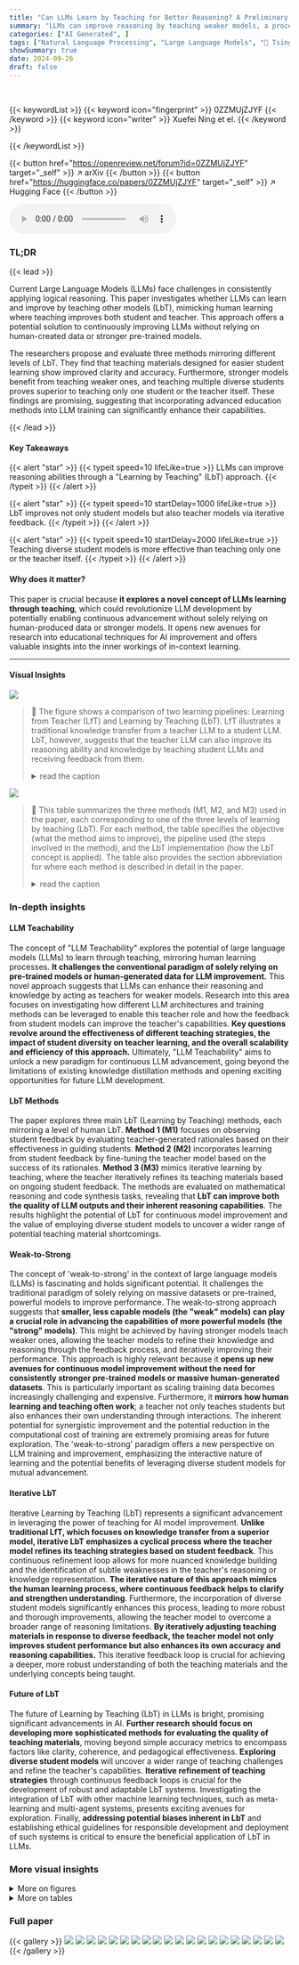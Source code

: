 ```yaml
---
title: "Can LLMs Learn by Teaching for Better Reasoning? A Preliminary Study"
summary: "LLMs can improve reasoning by teaching weaker models, a process called Learning by Teaching (LbT), as shown in this preliminary study.  LbT enhances not just student models, but also the teacher model..."
categories: ["AI Generated", ]
tags: ["Natural Language Processing", "Large Language Models", "🏢 Tsinghua University",]
showSummary: true
date: 2024-09-26
draft: false
---
```


<br>

{{< keywordList >}}
{{< keyword icon="fingerprint" >}} 0ZZMUjZJYF {{< /keyword >}}
{{< keyword icon="writer" >}} Xuefei Ning et el. {{< /keyword >}}
 
{{< /keywordList >}}

{{< button href="https://openreview.net/forum?id=0ZZMUjZJYF" target="_self" >}}
↗ arXiv
{{< /button >}}
{{< button href="https://huggingface.co/papers/0ZZMUjZJYF" target="_self" >}}
↗ Hugging Face
{{< /button >}}



<audio controls>
    <source src="https://ai-paper-reviewer.com/0ZZMUjZJYF/podcast.wav" type="audio/wav">
    Your browser does not support the audio element.
</audio>


### TL;DR


{{< lead >}}

Current Large Language Models (LLMs) face challenges in consistently applying logical reasoning.  This paper investigates whether LLMs can learn and improve by teaching other models (LbT), mimicking human learning where teaching improves both student and teacher. This approach offers a potential solution to continuously improving LLMs without relying on human-created data or stronger pre-trained models.

The researchers propose and evaluate three methods mirroring different levels of LbT. They find that teaching materials designed for easier student learning show improved clarity and accuracy.  Furthermore,  stronger models benefit from teaching weaker ones, and teaching multiple diverse students proves superior to teaching only one student or the teacher itself. These findings are promising, suggesting that incorporating advanced education methods into LLM training can significantly enhance their capabilities.

{{< /lead >}}


#### Key Takeaways

{{< alert "star" >}}
{{< typeit speed=10 lifeLike=true >}} LLMs can improve reasoning abilities through a "Learning by Teaching" (LbT) approach. {{< /typeit >}}
{{< /alert >}}

{{< alert "star" >}}
{{< typeit speed=10 startDelay=1000 lifeLike=true >}} LbT improves not only student models but also teacher models via iterative feedback. {{< /typeit >}}
{{< /alert >}}

{{< alert "star" >}}
{{< typeit speed=10 startDelay=2000 lifeLike=true >}} Teaching diverse student models is more effective than teaching only one or the teacher itself. {{< /typeit >}}
{{< /alert >}}

#### Why does it matter?
This paper is crucial because **it explores a novel concept of LLMs learning through teaching**, which could revolutionize LLM development by potentially enabling continuous advancement without solely relying on human-produced data or stronger models.  It opens new avenues for research into educational techniques for AI improvement and offers valuable insights into the inner workings of in-context learning.

------
#### Visual Insights



![](https://ai-paper-reviewer.com/0ZZMUjZJYF/figures_1_1.jpg)

> 🔼 The figure shows a comparison of two learning pipelines: Learning from Teacher (LfT) and Learning by Teaching (LbT).  LfT illustrates a traditional knowledge transfer from a teacher LLM to a student LLM.  LbT, however, suggests that the teacher LLM can also improve its reasoning ability and knowledge by teaching student LLMs and receiving feedback from them.
> <details>
> <summary>read the caption</summary>
> Figure 1: Left: Learning from teacher aims at improving student LLMs with knowledge from the teacher LLMs. It is the essential idea behind common approaches including knowledge distillation and distillation via synthetic data. Right: In contrast, Learning by teaching aims at improving teacher LLMs through the teaching process using feedback from student LLMs.
> </details>





![](https://ai-paper-reviewer.com/0ZZMUjZJYF/tables_1_1.jpg)

> 🔼 This table summarizes the three methods (M1, M2, and M3) used in the paper, each corresponding to one of the three levels of learning by teaching (LbT).  For each method, the table specifies the objective (what the method aims to improve), the pipeline used (the steps involved in the method), and the LbT implementation (how the LbT concept is applied).  The table also provides the section abbreviation for where each method is described in detail in the paper.
> <details>
> <summary>read the caption</summary>
> Table 1: The explored M1, M2, M3 methods.
> </details>





### In-depth insights


#### LLM Teachability
The concept of "LLM Teachability" explores the potential of large language models (LLMs) to learn through teaching, mirroring human learning processes.  **It challenges the conventional paradigm of solely relying on pre-trained models or human-generated data for LLM improvement.** This novel approach suggests that LLMs can enhance their reasoning and knowledge by acting as teachers for weaker models.  Research into this area focuses on investigating how different LLM architectures and training methods can be leveraged to enable this teacher role and how the feedback from student models can improve the teacher's capabilities. **Key questions revolve around the effectiveness of different teaching strategies, the impact of student diversity on teacher learning, and the overall scalability and efficiency of this approach.**  Ultimately, "LLM Teachability" aims to unlock a new paradigm for continuous LLM advancement, going beyond the limitations of existing knowledge distillation methods and opening exciting opportunities for future LLM development.

#### LbT Methods
The paper explores three main LbT (Learning by Teaching) methods, each mirroring a level of human LbT.  **Method 1 (M1)** focuses on observing student feedback by evaluating teacher-generated rationales based on their effectiveness in guiding students.  **Method 2 (M2)** incorporates learning from student feedback by fine-tuning the teacher model based on the success of its rationales.  **Method 3 (M3)** mimics iterative learning by teaching, where the teacher iteratively refines its teaching materials based on ongoing student feedback.  The methods are evaluated on mathematical reasoning and code synthesis tasks, revealing that **LbT can improve both the quality of LLM outputs and their inherent reasoning capabilities**.  The results highlight the potential of LbT for continuous model improvement and the value of employing diverse student models to uncover a wider range of potential teaching material shortcomings.

#### Weak-to-Strong
The concept of 'weak-to-strong' in the context of large language models (LLMs) is fascinating and holds significant potential.  It challenges the traditional paradigm of solely relying on massive datasets or pre-trained, powerful models to improve performance. The weak-to-strong approach suggests that **smaller, less capable models (the "weak" models) can play a crucial role in advancing the capabilities of more powerful models (the "strong" models)**. This might be achieved by having stronger models teach weaker ones, allowing the teacher models to refine their knowledge and reasoning through the feedback process, and iteratively improving their performance. This approach is highly relevant because it **opens up new avenues for continuous model improvement without the need for consistently stronger pre-trained models or massive human-generated datasets**. This is particularly important as scaling training data becomes increasingly challenging and expensive.  Furthermore, it **mirrors how human learning and teaching often work**; a teacher not only teaches students but also enhances their own understanding through interactions. The inherent potential for synergistic improvement and the potential reduction in the computational cost of training are extremely promising areas for future exploration.  The 'weak-to-strong' paradigm offers a new perspective on LLM training and improvement, emphasizing the interactive nature of learning and the potential benefits of leveraging diverse student models for mutual advancement.

#### Iterative LbT
Iterative Learning by Teaching (LbT) represents a significant advancement in leveraging the power of teaching for AI model improvement.  **Unlike traditional LfT, which focuses on knowledge transfer from a superior model, iterative LbT emphasizes a cyclical process where the teacher model refines its teaching strategies based on student feedback**. This continuous refinement loop allows for more nuanced knowledge building and the identification of subtle weaknesses in the teacher's reasoning or knowledge representation.  **The iterative nature of this approach mimics the human learning process, where continuous feedback helps to clarify and strengthen understanding**. Furthermore, the incorporation of diverse student models significantly enhances this process, leading to more robust and thorough improvements, allowing the teacher model to overcome a broader range of reasoning limitations.   **By iteratively adjusting teaching materials in response to diverse feedback, the teacher model not only improves student performance but also enhances its own accuracy and reasoning capabilities.**  This iterative feedback loop is crucial for achieving a deeper, more robust understanding of both the teaching materials and the underlying concepts being taught.

#### Future of LbT
The future of Learning by Teaching (LbT) in LLMs is bright, promising significant advancements in AI.  **Further research should focus on developing more sophisticated methods for evaluating the quality of teaching materials**, moving beyond simple accuracy metrics to encompass factors like clarity, coherence, and pedagogical effectiveness.  **Exploring diverse student models** will uncover a wider range of teaching challenges and refine the teacher's capabilities.  **Iterative refinement of teaching strategies** through continuous feedback loops is crucial for the development of robust and adaptable LbT systems.  Investigating the integration of LbT with other machine learning techniques, such as meta-learning and multi-agent systems, presents exciting avenues for exploration. Finally, **addressing potential biases inherent in LbT** and establishing ethical guidelines for responsible development and deployment of such systems is critical to ensure the beneficial application of LbT in LLMs.


### More visual insights

<details>
<summary>More on figures
</summary>


![](https://ai-paper-reviewer.com/0ZZMUjZJYF/figures_2_1.jpg)

> 🔼 This figure illustrates two main pipelines used in the paper to improve LLMs. The first pipeline, search-based output generation, focuses on enhancing answer quality by iteratively generating and evaluating rationales.  The second pipeline, generating-scoring-finetuning, aims to improve the model's inherent reasoning capabilities by using scores from evaluated rationales to refine the model.  The figure highlights the components of each pipeline, such as the sampler, evaluator, and aggregator.
> <details>
> <summary>read the caption</summary>
> Figure 2: Two general pipelines for improving the answer quality and model capability. “P” stands for “Problem”; “R” stands for “Rationale”; “A” stands for “Answer”.
> </details>



![](https://ai-paper-reviewer.com/0ZZMUjZJYF/figures_2_2.jpg)

> 🔼 This figure illustrates two different pipelines for improving LLMs. The first pipeline focuses on improving answer quality using a search-based method that iteratively samples and evaluates rationales to find the best answer.  The second pipeline aims to enhance the model's inherent capabilities by using a 'generating-scoring-finetuning' approach.  The scores from the evaluator are used for fine-tuning a model to improve its ability to generate better answers and rationales.
> <details>
> <summary>read the caption</summary>
> Figure 2: Two general pipelines for improving the answer quality and model capability. 'P' stands for 'Problem'; “R” stands for “Rationale'; 'A' stands for 'Answer'.
> </details>



![](https://ai-paper-reviewer.com/0ZZMUjZJYF/figures_3_1.jpg)

> 🔼 This figure illustrates the M1 method, which aims to improve LLMs' answer quality by directly observing students' feedback.  The process begins with a teacher LLM generating multiple teaching rationale (TR) and teaching answer (TA) pairs for a given problem (TP). These pairs are then used as in-context learning (ICL) examples for a student LLM to answer similar exam problems (EPs). The student's exam answers (EAs) are evaluated, providing LbT scores for each TR-TA pair. Finally, the TA with the highest LbT score is selected as the best answer.
> <details>
> <summary>read the caption</summary>
> Figure 3: M1. The goal is to derive the best TA from the TR-TA pairs generated by the teacher LLM.
> </details>



![](https://ai-paper-reviewer.com/0ZZMUjZJYF/figures_6_1.jpg)

> 🔼 This figure compares two different approaches for fine-tuning a teacher LLM using direct preference optimization (DPO).  The left side shows the baseline approach, which uses the correctness of the teaching answer (TA) to score the teaching rationales (TRs) and create preference data for DPO. The right side illustrates the proposed M2 method, which incorporates the Learning by Teaching (LbT) score of the TR and TA pairs to generate the preference data for DPO.  The LbT score reflects the ability of the TR-TA pair to effectively teach student LLMs.
> <details>
> <summary>read the caption</summary>
> Figure 5: Baseline vs. M2. Both approaches use scores of TRs to craft preference data and finetune the teacher LLM with DPO. Left: The correctness score of TA. Right: The LbT score of TR and TA.
> </details>



![](https://ai-paper-reviewer.com/0ZZMUjZJYF/figures_7_1.jpg)

> 🔼 This figure illustrates the iterative process of method M3.  The process begins with a Teacher LLM generating initial positive and negative examples for in-context learning (ICL). These examples are used to teach a Student LLM to solve Exam Problems (EPs). The Student LLM's performance is evaluated, and any incorrect answers (Wrong EP+EA) are identified.  This feedback is then used to refine the teaching materials. The Teacher LLM uses Prompt Template-2 to generate improved positive and negative examples, creating a refined Teaching Material. This iterative refinement process (steps 1 and 2) continues until the Teacher LLM's performance on the Teaching Problem (TP) is satisfactory.
> <details>
> <summary>read the caption</summary>
> Figure 6: Overview of M3. The teacher teaches the students through a set of positive and negative ICL examples. These examples are iteratively refined by the teacher according to students' feedback.
> </details>



![](https://ai-paper-reviewer.com/0ZZMUjZJYF/figures_9_1.jpg)

> 🔼 This figure illustrates the difference between the two learning paradigms: Learning from Teacher (LfT) and Learning by Teaching (LbT). LfT focuses on improving student models using knowledge from teacher models, which is common in machine learning.  LbT, in contrast, focuses on improving teacher models through the process of teaching and receiving feedback from student models, which is a method inspired by human education.  The left side of the image depicts the LfT process, where the teacher LLM provides teaching materials to the student LLM, resulting in an improved student LLM. The right side depicts the LbT process, where the teacher LLM creates teaching materials, receives feedback from the student LLM, and iteratively improves its teaching based on the feedback.
> <details>
> <summary>read the caption</summary>
> Figure 1: Left: Learning from teacher aims at improving student LLMs with knowledge from the teacher LLMs. It is the essential idea behind common approaches including knowledge distillation and distillation via synthetic data. Right: In contrast, Learning by teaching aims at improving teacher LLMs through the teaching process using feedback from student LLMs.
> </details>



![](https://ai-paper-reviewer.com/0ZZMUjZJYF/figures_19_1.jpg)

> 🔼 This figure compares two different learning paradigms: Learning from Teacher (LfT) and Learning by Teaching (LbT). LfT focuses on transferring knowledge from a teacher LLM to a student LLM, using techniques like knowledge distillation.  LbT, on the other hand, focuses on how the teacher LLM itself can improve by teaching and receiving feedback from student LLMs. The diagram visually represents the flow of information and improvement in both approaches.
> <details>
> <summary>read the caption</summary>
> Figure 1: Left: Learning from teacher aims at improving student LLMs with knowledge from the teacher LLMs. It is the essential idea behind common approaches including knowledge distillation and distillation via synthetic data. Right: In contrast, Learning by teaching aims at improving teacher LLMs through the teaching process using feedback from student LLMs.
> </details>



![](https://ai-paper-reviewer.com/0ZZMUjZJYF/figures_21_1.jpg)

> 🔼 This figure illustrates the process of method M1 (Observing Students' Feedback).  The teacher LLM generates multiple teaching rationales (TR) and teaching answers (TA) for a given problem (TP). These TR-TA pairs are then used as in-context learning (ICL) examples for student LLMs to solve similar exam problems (EP). The student LLMs provide exam answers (EA) and scores, which are then used to score the TR-TA pairs, ultimately selecting the best TA for the given TP. The evaluation metrics (EPS and EPS-GT) and the LbT scores are also shown.
> <details>
> <summary>read the caption</summary>
> Figure 3: M1. The goal is to derive the best TA from the TR-TA pairs generated by the teacher LLM.
> </details>



![](https://ai-paper-reviewer.com/0ZZMUjZJYF/figures_21_2.jpg)

> 🔼 This figure illustrates the conceptual comparison between two different learning pipelines: Learning from Teacher (LfT) and Learning by Teaching (LbT).  LfT shows a common approach in machine learning where knowledge is transferred from a teacher LLM to a student LLM, for example, knowledge distillation. LbT, however, presents a novel approach where the teacher LLM improves by teaching the student LLM and receiving feedback from it.
> <details>
> <summary>read the caption</summary>
> Figure 1: Left: Learning from teacher aims at improving student LLMs with knowledge from the teacher LLMs. It is the essential idea behind common approaches including knowledge distillation and distillation via synthetic data. Right: In contrast, Learning by teaching aims at improving teacher LLMs through the teaching process using feedback from student LLMs.
> </details>



![](https://ai-paper-reviewer.com/0ZZMUjZJYF/figures_25_1.jpg)

> 🔼 This figure illustrates the difference between the traditional learning from teacher (LfT) and the novel learning by teaching (LbT) methods. LfT focuses on transferring knowledge from a teacher LLM to a student LLM, as is commonly done in knowledge distillation. In contrast, LbT focuses on improving the teacher LLM through a teaching process that incorporates feedback from student LLMs, mirroring how human teachers learn from teaching.
> <details>
> <summary>read the caption</summary>
> Figure 1: Left: Learning from teacher aims at improving student LLMs with knowledge from the teacher LLMs. It is the essential idea behind common approaches including knowledge distillation and distillation via synthetic data. Right: In contrast, Learning by teaching aims at improving teacher LLMs through the teaching process using feedback from student LLMs.
> </details>



![](https://ai-paper-reviewer.com/0ZZMUjZJYF/figures_33_1.jpg)

> 🔼 The figure illustrates the difference between the two learning approaches: Learning from Teacher (LfT) and Learning by Teaching (LbT). LfT involves transferring knowledge from a teacher LLM to a student LLM, while LbT involves improving the teacher LLM through the teaching process and feedback from the student LLM.  The left side shows a typical LfT pipeline, where the knowledge is directly transferred from the teacher to the student. The right side shows the LbT pipeline where the teacher generates teaching materials, receives feedback from the student, and improves its teaching based on the feedback.
> <details>
> <summary>read the caption</summary>
> Figure 1: Left: Learning from teacher aims at improving student LLMs with knowledge from the teacher LLMs. It is the essential idea behind common approaches including knowledge distillation and distillation via synthetic data. Right: In contrast, Learning by teaching aims at improving teacher LLMs through the teaching process using feedback from student LLMs.
> </details>



![](https://ai-paper-reviewer.com/0ZZMUjZJYF/figures_34_1.jpg)

> 🔼 This figure compares two different approaches in machine learning: Learning from Teacher (LfT) and Learning by Teaching (LbT).  LfT involves transferring knowledge from a teacher LLM to a student LLM, as commonly done in knowledge distillation.  LbT, conversely, focuses on improving the teacher LLM through the teaching process by using feedback from the student LLMs.  This highlights the paper's key focus on exploring whether LLMs can learn from teaching to improve reasoning abilities.
> <details>
> <summary>read the caption</summary>
> Figure 1: Left: Learning from teacher aims at improving student LLMs with knowledge from the teacher LLMs. It is the essential idea behind common approaches including knowledge distillation and distillation via synthetic data. Right: In contrast, Learning by teaching aims at improving teacher LLMs through the teaching process using feedback from student LLMs.
> </details>



![](https://ai-paper-reviewer.com/0ZZMUjZJYF/figures_36_1.jpg)

> 🔼 This figure illustrates the conceptual comparison of the two learning pipelines: Learning from Teacher (LfT):  Knowledge is transferred from a teacher LLM to a student LLM. This is commonly done using techniques like knowledge distillation or distillation via synthetic data. Learning by Teaching (LbT): The teacher LLM improves itself through the teaching process by receiving feedback from student LLMs.  This is inspired by how human teachers learn from their students.
> <details>
> <summary>read the caption</summary>
> Figure 1: Left: Learning from teacher aims at improving student LLMs with knowledge from the teacher LLMs. It is the essential idea behind common approaches including knowledge distillation and distillation via synthetic data. Right: In contrast, Learning by teaching aims at improving teacher LLMs through the teaching process using feedback from student LLMs.
> </details>



![](https://ai-paper-reviewer.com/0ZZMUjZJYF/figures_37_1.jpg)

> 🔼 This figure illustrates the conceptual difference between the commonly used Learning from Teacher (LfT) and the proposed Learning by Teaching (LbT) methods.  LfT shows a unidirectional flow of knowledge from a teacher LLM to a student LLM, representing established techniques like knowledge distillation. In contrast, LbT depicts a bidirectional process where the teacher LLM improves through interaction and feedback from the student LLM, thus enhancing the reasoning and knowledge of the teacher itself.
> <details>
> <summary>read the caption</summary>
> Figure 1: Left: Learning from teacher aims at improving student LLMs with knowledge from the teacher LLMs. It is the essential idea behind common approaches including knowledge distillation and distillation via synthetic data. Right: In contrast, Learning by teaching aims at improving teacher LLMs through the teaching process using feedback from student LLMs.
> </details>



![](https://ai-paper-reviewer.com/0ZZMUjZJYF/figures_39_1.jpg)

> 🔼 This figure illustrates the conceptual difference between Learning from Teacher (LfT) and Learning by Teaching (LbT).  LfT, shown on the left, is a common approach in machine learning where knowledge is transferred from a teacher LLM to a student LLM, improving the student's performance. This is commonly done through techniques like knowledge distillation. LbT, shown on the right, proposes an alternative where the teacher LLM learns and improves its reasoning abilities through the process of teaching student LLMs and receiving feedback from them.  The feedback loop allows the teacher model to refine its teaching strategy and enhance its own knowledge base.
> <details>
> <summary>read the caption</summary>
> Figure 1: Left: Learning from teacher aims at improving student LLMs with knowledge from the teacher LLMs. It is the essential idea behind common approaches including knowledge distillation and distillation via synthetic data. Right: In contrast, Learning by teaching aims at improving teacher LLMs through the teaching process using feedback from student LLMs.
> </details>



</details>




<details>
<summary>More on tables
</summary>


![](https://ai-paper-reviewer.com/0ZZMUjZJYF/tables_4_1.jpg)
> 🔼 This table presents the results of applying method M1 (one of three methods proposed in the paper for improving LLMs' reasoning abilities through learning by teaching) on a subset of 181 MATH test problems.  The table compares the performance of M1 against a greedy baseline and Self-Consistency (SC) using different teacher and student LLM combinations.  The 'Improv' column shows the percentage improvement in average performance achieved by the M1 (SUM) method compared to SC.
> <details>
> <summary>read the caption</summary>
> Table 2: Results on 181 MATH test problems with 256 TR-TA pairs. The best results of each row are highlighted in green. The “Improv” column calculates the improvements of average performance achieved by M1 (SUM) over SC.
> </details>

![](https://ai-paper-reviewer.com/0ZZMUjZJYF/tables_5_1.jpg)
> 🔼 This table presents the results of applying method M1 (SUM) on 181 MATH test problems using 256 teacher-student pairs (TR-TA).  The table compares the average performance of method M1 against a baseline method (Greedy SC) across several different teacher and student LLM models.  The 'Improv' column shows the percentage improvement achieved by M1 over the baseline. The best-performing model for each row is highlighted in green.
> <details>
> <summary>read the caption</summary>
> Table 2: Results on 181 MATH test problems with 256 TR-TA pairs. The best results of each row are highlighted in green. The “Improv” column calculates the improvements of average performance achieved by M1 (SUM) over SC.
> </details>

![](https://ai-paper-reviewer.com/0ZZMUjZJYF/tables_6_1.jpg)
> 🔼 This table presents the results of the M2 method on 500 MATH test problems using greedy decoding.  It compares the original performance of the LLaMA3-8B model ('Original') against two fine-tuned versions: one using correctness-based direct preference optimization ('Correctness-DPO') and another incorporating the LbT (Learning by Teaching) score ('M2'). The 'M2' column shows that incorporating the LbT score into the fine-tuning process leads to further improvement in performance compared to using only the correctness score.
> <details>
> <summary>read the caption</summary>
> Table 4: Results on 500 MATH test problems with greedy decoding.
> </details>

![](https://ai-paper-reviewer.com/0ZZMUjZJYF/tables_7_1.jpg)
> 🔼 This table presents the results of experiment M3 on the Liar dataset.  It shows the F1 score achieved by the teacher model (LLaMa3-70B) across five iterations (T=1 to T=5) of the iterative refinement process.  The results are presented for three different student configurations: only LLaMa3-70B as a student, only LLaMa3-8B as a student, and both LLaMa3-70B and Mistral-7B as students. The table highlights the best-performing student configuration in each iteration.
> <details>
> <summary>read the caption</summary>
> Table 5: Teacher's F₁ score of M3 on combined Liar dev and test set at the end of iteration T, where LLaMa3-70B is used as the teacher for all settings. The best results are in bold.
> </details>

![](https://ai-paper-reviewer.com/0ZZMUjZJYF/tables_18_1.jpg)
> 🔼 This table presents the results of applying method M1 (SUM) to 181 MATH test problems, using 256 teacher-student pairs (TR-TA).  The table compares the average performance of M1 (SUM) against a self-consistency (SC) baseline.  The best performance for each model configuration is highlighted in green.  The 'Improv' column shows the percentage improvement of M1 (SUM) over SC.
> <details>
> <summary>read the caption</summary>
> Table 2: Results on 181 MATH test problems with 256 TR-TA pairs. The best results of each row are highlighted in green. The “Improv” column calculates the improvements of average performance achieved by M1 (SUM) over SC.
> </details>

![](https://ai-paper-reviewer.com/0ZZMUjZJYF/tables_20_1.jpg)
> 🔼 This table presents the results of the M1 method (Observing Students’ Feedback) on 181 MATH test problems.  The experiment used 256 teacher-student pairs (TR-TA).  The table shows the performance of various teacher and student LLM models (GPT-4, GPT-3.5, LLaMA, and Mistral) using Greedy, Self-Consistency (SC), and two variants of M1 (M1 (MAX) and M1 (SUM)). The 'Improv' column indicates the improvement in average performance of M1 (SUM) compared to SC.
> <details>
> <summary>read the caption</summary>
> Table 2: Results on 181 MATH test problems with 256 TR-TA pairs. The best results of each row are highlighted in green. The “Improv” column calculates the improvements of average performance achieved by M1 (SUM) over SC.
> </details>

![](https://ai-paper-reviewer.com/0ZZMUjZJYF/tables_20_2.jpg)
> 🔼 This table presents the results of applying method M1 (MAX) and M1 (SUM) on a smaller subset of the MATH dataset, consisting of 70 problems with 16 teaching rationale-teaching answer pairs (TR-TA) sampled for each problem. It compares the performance of M1 with Self-Consistency (SC) and self-evaluation methods.  The improvements are calculated as the difference in performance between M1 (SUM) and SC.
> <details>
> <summary>read the caption</summary>
> Table A7: Results on 70 MATH problems with 16 TR-TA pairs.
> </details>

![](https://ai-paper-reviewer.com/0ZZMUjZJYF/tables_20_3.jpg)
> 🔼 This table presents the results of applying method M1 (SUM) on 181 MATH test problems, using 256 teacher-student pairs (TR-TA).  The table compares the performance of M1 (SUM) against a greedy self-consistency (SC) baseline.  The best performance for each row is highlighted, showing the improvements achieved by M1 (SUM) over the SC baseline.
> <details>
> <summary>read the caption</summary>
> Table 2: Results on 181 MATH test problems with 256 TR-TA pairs. The best results of each row are highlighted in green. The “Improv” column calculates the improvements of average performance achieved by M1 (SUM) over SC.
> </details>

![](https://ai-paper-reviewer.com/0ZZMUjZJYF/tables_22_1.jpg)
> 🔼 This table presents the results of the M1 method (Observing Students’ Feedback) on 181 MATH test problems.  Each row represents a different teacher-student LLM pair, with the teacher generating 256 teaching rationale-answer pairs.  The student uses these pairs to answer similar problems. The table compares the average performance of the student using greedy self-consistency (SC) against the performance of the student when using M1.  The 'Improv' column shows the percentage improvement in average performance achieved by M1 (SUM) over SC.
> <details>
> <summary>read the caption</summary>
> Table 2: Results on 181 MATH test problems with 256 TR-TA pairs. The best results of each row are highlighted in green. The “Improv” column calculates the improvements of average performance achieved by M1 (SUM) over SC.
> </details>

![](https://ai-paper-reviewer.com/0ZZMUjZJYF/tables_22_2.jpg)
> 🔼 This table presents the results of the M1 method on 181 MATH test problems, using 256 teacher-student pairs (TR-TA).  The table compares the performance of M1 (using both the MAX and SUM methods for aggregating rationales) with a greedy self-consistency (SC) baseline, showing the percentage improvement achieved by M1.  The best result for each row is highlighted in green.
> <details>
> <summary>read the caption</summary>
> Table 2: Results on 181 MATH test problems with 256 TR-TA pairs. The best results of each row are highlighted in green. The “Improv” column calculates the improvements of average performance achieved by M1 (SUM) over SC.
> </details>

![](https://ai-paper-reviewer.com/0ZZMUjZJYF/tables_23_1.jpg)
> 🔼 This table presents the results of the M1 method (Observing Students' Feedback) on 181 MATH test problems.  The experiment used 256 teacher-student pairs (TR-TA). The table compares the average performance of using greedy self-consistency (SC) with the M1 method (using both MAX and SUM approaches).  The 'Improv' column shows the percentage improvement of M1 (SUM) over SC. The best result in each row is highlighted in green.
> <details>
> <summary>read the caption</summary>
> Table 2: Results on 181 MATH test problems with 256 TR-TA pairs. The best results of each row are highlighted in green. The “Improv” column calculates the improvements of average performance achieved by M1 (SUM) over SC.
> </details>

![](https://ai-paper-reviewer.com/0ZZMUjZJYF/tables_23_2.jpg)
> 🔼 This table presents the results of applying method M1 (SUM) to 181 MATH test problems, using 256 teacher-student pairs (TR-TA).  The table compares the performance of M1 (SUM) against a baseline method (Greedy SC).  The best performance for each teacher-student combination is highlighted in green.  The 'Improv' column shows the percentage improvement of M1 (SUM) over the Greedy SC baseline. This illustrates the effectiveness of M1 in improving the answer accuracy on mathematical reasoning tasks.
> <details>
> <summary>read the caption</summary>
> Table 2: Results on 181 MATH test problems with 256 TR-TA pairs. The best results of each row are highlighted in green. The “Improv” column calculates the improvements of average performance achieved by M1 (SUM) over SC.
> </details>

![](https://ai-paper-reviewer.com/0ZZMUjZJYF/tables_24_1.jpg)
> 🔼 This table presents the results of the M1 method (Observing Students' Feedback) on 181 MATH test problems.  Each row represents a different teacher-student LLM pair, using 256 teaching rationale-teaching answer (TR-TA) pairs. The table shows the average performance of the student LLMs using greedy self-consistency (SC) and M1 (MAX) and M1 (SUM). The 'Improv' column displays the percentage improvement in average performance achieved by M1 (SUM) compared to SC. The best result for each row is highlighted in green.
> <details>
> <summary>read the caption</summary>
> Table 2: Results on 181 MATH test problems with 256 TR-TA pairs. The best results of each row are highlighted in green. The “Improv” column calculates the improvements of average performance achieved by M1 (SUM) over SC.
> </details>

![](https://ai-paper-reviewer.com/0ZZMUjZJYF/tables_24_2.jpg)
> 🔼 This table presents the results of the M1 method (Observing Students' Feedback) on 181 MATH test problems, using 256 teacher-rationale/teacher-answer (TR-TA) pairs.  The best-performing method for each model configuration is highlighted in green. The 'Improv' column indicates the percentage improvement of the M1 (SUM) method compared to the Self-Consistency (SC) baseline.
> <details>
> <summary>read the caption</summary>
> Table 2: Results on 181 MATH test problems with 256 TR-TA pairs. The best results of each row are highlighted in green. The “Improv” column calculates the improvements of average performance achieved by M1 (SUM) over SC.
> </details>

![](https://ai-paper-reviewer.com/0ZZMUjZJYF/tables_25_1.jpg)
> 🔼 This table presents the results of applying Method 1 (M1) on 181 MATH test problems, using 256 Teacher-Rationale/Teacher-Answer (TR-TA) pairs.  The best performance for each model combination (teacher and student) is highlighted in green. The 'Improv' column shows the percentage improvement in the average accuracy achieved by using the sum of LbT scores (M1(SUM)) compared to the Self-Consistency (SC) baseline method.
> <details>
> <summary>read the caption</summary>
> Table 2: Results on 181 MATH test problems with 256 TR-TA pairs. The best results of each row are highlighted in green. The “Improv” column calculates the improvements of average performance achieved by M1 (SUM) over SC.
> </details>

![](https://ai-paper-reviewer.com/0ZZMUjZJYF/tables_36_1.jpg)
> 🔼 This table presents the results of the M1 method on 181 MATH test problems, using 256 teacher-rationale/answer (TR-TA) pairs for each problem.  It compares the performance of three variants of M1 against a Self-Consistency (SC) baseline. The best result for each row is highlighted in green. The 'Improv' column shows the percentage improvement in average performance of M1 (SUM) (a specific variant of M1) over the SC baseline.
> <details>
> <summary>read the caption</summary>
> Table 2: Results on 181 MATH test problems with 256 TR-TA pairs. The best results of each row are highlighted in green. The “Improv” column calculates the improvements of average performance achieved by M1 (SUM) over SC.
> </details>

![](https://ai-paper-reviewer.com/0ZZMUjZJYF/tables_37_1.jpg)
> 🔼 This table presents the results of applying method M1 (SUM) on 181 MATH test problems.  Each row shows the results using different teacher and student LLMs, with the best performance highlighted.  The 'Greedy SC' column represents the baseline using self-consistency.  The 'Improv' column shows the percentage improvement achieved by M1 (SUM) compared to the baseline.
> <details>
> <summary>read the caption</summary>
> Table 2: Results on 181 MATH test problems with 256 TR-TA pairs. The best results of each row are highlighted in green. The “Improv” column calculates the improvements of average performance achieved by M1 (SUM) over SC.
> </details>

![](https://ai-paper-reviewer.com/0ZZMUjZJYF/tables_40_1.jpg)
> 🔼 This table presents the results of experiment M3, focusing on iterative learning by teaching.  It shows the F1 score achieved by the teacher model (LLaMa3-70B) across different iterations (T=1 to T=5) and using different student models (LLaMa3-70B alone, LLaMa3-8B alone, and a combination of LLaMa3-70B/8B and Mistral-7B). The best F1 score for each iteration is highlighted in bold, indicating the impact of iterative refinement based on student feedback.
> <details>
> <summary>read the caption</summary>
> Table 5: Teacher's F1 score of M3 on combined Liar dev and test set at the end of iteration T, where LLaMa3-70B is used as the teacher for all settings. The best results are in bold.
> </details>

![](https://ai-paper-reviewer.com/0ZZMUjZJYF/tables_41_1.jpg)
> 🔼 This table presents the results of the M1 method (SUM) on 181 MATH test problems, using 256 teacher-student pairs (TR-TA).  The best-performing model for each teacher is highlighted in green. The 'Improv' column shows the percentage improvement in average performance achieved by the M1 (SUM) method compared to the self-consistency (SC) baseline. The table allows comparison of performance across different teacher and student models.
> <details>
> <summary>read the caption</summary>
> Table 2: Results on 181 MATH test problems with 256 TR-TA pairs. The best results of each row are highlighted in green. The “Improv” column calculates the improvements of average performance achieved by M1 (SUM) over SC.
> </details>

</details>




### Full paper

{{< gallery >}}
<img src="https://ai-paper-reviewer.com/0ZZMUjZJYF/1.png" class="grid-w50 md:grid-w33 xl:grid-w25" />
<img src="https://ai-paper-reviewer.com/0ZZMUjZJYF/2.png" class="grid-w50 md:grid-w33 xl:grid-w25" />
<img src="https://ai-paper-reviewer.com/0ZZMUjZJYF/3.png" class="grid-w50 md:grid-w33 xl:grid-w25" />
<img src="https://ai-paper-reviewer.com/0ZZMUjZJYF/4.png" class="grid-w50 md:grid-w33 xl:grid-w25" />
<img src="https://ai-paper-reviewer.com/0ZZMUjZJYF/5.png" class="grid-w50 md:grid-w33 xl:grid-w25" />
<img src="https://ai-paper-reviewer.com/0ZZMUjZJYF/6.png" class="grid-w50 md:grid-w33 xl:grid-w25" />
<img src="https://ai-paper-reviewer.com/0ZZMUjZJYF/7.png" class="grid-w50 md:grid-w33 xl:grid-w25" />
<img src="https://ai-paper-reviewer.com/0ZZMUjZJYF/8.png" class="grid-w50 md:grid-w33 xl:grid-w25" />
<img src="https://ai-paper-reviewer.com/0ZZMUjZJYF/9.png" class="grid-w50 md:grid-w33 xl:grid-w25" />
<img src="https://ai-paper-reviewer.com/0ZZMUjZJYF/10.png" class="grid-w50 md:grid-w33 xl:grid-w25" />
<img src="https://ai-paper-reviewer.com/0ZZMUjZJYF/11.png" class="grid-w50 md:grid-w33 xl:grid-w25" />
<img src="https://ai-paper-reviewer.com/0ZZMUjZJYF/12.png" class="grid-w50 md:grid-w33 xl:grid-w25" />
<img src="https://ai-paper-reviewer.com/0ZZMUjZJYF/13.png" class="grid-w50 md:grid-w33 xl:grid-w25" />
<img src="https://ai-paper-reviewer.com/0ZZMUjZJYF/14.png" class="grid-w50 md:grid-w33 xl:grid-w25" />
<img src="https://ai-paper-reviewer.com/0ZZMUjZJYF/15.png" class="grid-w50 md:grid-w33 xl:grid-w25" />
<img src="https://ai-paper-reviewer.com/0ZZMUjZJYF/16.png" class="grid-w50 md:grid-w33 xl:grid-w25" />
<img src="https://ai-paper-reviewer.com/0ZZMUjZJYF/17.png" class="grid-w50 md:grid-w33 xl:grid-w25" />
<img src="https://ai-paper-reviewer.com/0ZZMUjZJYF/18.png" class="grid-w50 md:grid-w33 xl:grid-w25" />
<img src="https://ai-paper-reviewer.com/0ZZMUjZJYF/19.png" class="grid-w50 md:grid-w33 xl:grid-w25" />
<img src="https://ai-paper-reviewer.com/0ZZMUjZJYF/20.png" class="grid-w50 md:grid-w33 xl:grid-w25" />
{{< /gallery >}}